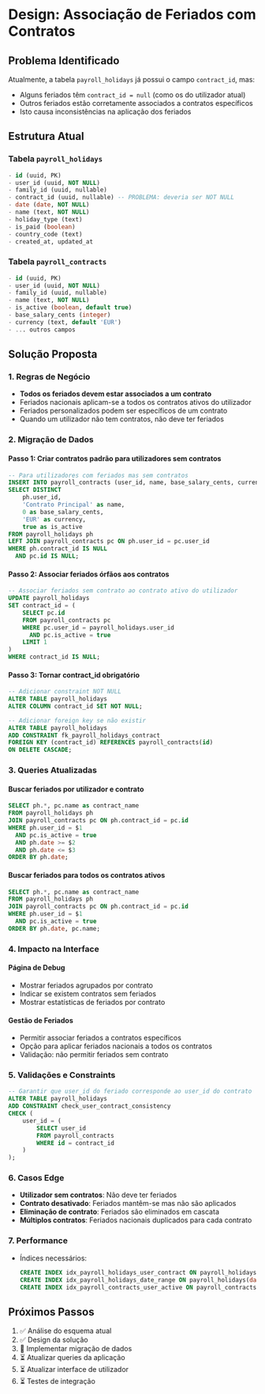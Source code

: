 # Design: Associação de Feriados com Contratos

## Problema Identificado

Atualmente, a tabela `payroll_holidays` já possui o campo `contract_id`, mas:
- Alguns feriados têm `contract_id = null` (como os do utilizador atual)
- Outros feriados estão corretamente associados a contratos específicos
- Isto causa inconsistências na aplicação dos feriados

## Estrutura Atual

### Tabela `payroll_holidays`
```sql
- id (uuid, PK)
- user_id (uuid, NOT NULL)
- family_id (uuid, nullable)
- contract_id (uuid, nullable) -- PROBLEMA: deveria ser NOT NULL
- date (date, NOT NULL)
- name (text, NOT NULL)
- holiday_type (text)
- is_paid (boolean)
- country_code (text)
- created_at, updated_at
```

### Tabela `payroll_contracts`
```sql
- id (uuid, PK)
- user_id (uuid, NOT NULL)
- family_id (uuid, nullable)
- name (text, NOT NULL)
- is_active (boolean, default true)
- base_salary_cents (integer)
- currency (text, default 'EUR')
- ... outros campos
```

## Solução Proposta

### 1. Regras de Negócio
- **Todos os feriados devem estar associados a um contrato**
- Feriados nacionais aplicam-se a todos os contratos ativos do utilizador
- Feriados personalizados podem ser específicos de um contrato
- Quando um utilizador não tem contratos, não deve ter feriados

### 2. Migração de Dados

#### Passo 1: Criar contratos padrão para utilizadores sem contratos
```sql
-- Para utilizadores com feriados mas sem contratos
INSERT INTO payroll_contracts (user_id, name, base_salary_cents, currency, is_active)
SELECT DISTINCT 
    ph.user_id,
    'Contrato Principal' as name,
    0 as base_salary_cents,
    'EUR' as currency,
    true as is_active
FROM payroll_holidays ph
LEFT JOIN payroll_contracts pc ON ph.user_id = pc.user_id
WHERE ph.contract_id IS NULL 
  AND pc.id IS NULL;
```

#### Passo 2: Associar feriados órfãos aos contratos
```sql
-- Associar feriados sem contrato ao contrato ativo do utilizador
UPDATE payroll_holidays 
SET contract_id = (
    SELECT pc.id 
    FROM payroll_contracts pc 
    WHERE pc.user_id = payroll_holidays.user_id 
      AND pc.is_active = true 
    LIMIT 1
)
WHERE contract_id IS NULL;
```

#### Passo 3: Tornar contract_id obrigatório
```sql
-- Adicionar constraint NOT NULL
ALTER TABLE payroll_holidays 
ALTER COLUMN contract_id SET NOT NULL;

-- Adicionar foreign key se não existir
ALTER TABLE payroll_holidays 
ADD CONSTRAINT fk_payroll_holidays_contract 
FOREIGN KEY (contract_id) REFERENCES payroll_contracts(id) 
ON DELETE CASCADE;
```

### 3. Queries Atualizadas

#### Buscar feriados por utilizador e contrato
```sql
SELECT ph.*, pc.name as contract_name
FROM payroll_holidays ph
JOIN payroll_contracts pc ON ph.contract_id = pc.id
WHERE ph.user_id = $1 
  AND pc.is_active = true
  AND ph.date >= $2 
  AND ph.date <= $3
ORDER BY ph.date;
```

#### Buscar feriados para todos os contratos ativos
```sql
SELECT ph.*, pc.name as contract_name
FROM payroll_holidays ph
JOIN payroll_contracts pc ON ph.contract_id = pc.id
WHERE ph.user_id = $1 
  AND pc.is_active = true
ORDER BY ph.date, pc.name;
```

### 4. Impacto na Interface

#### Página de Debug
- Mostrar feriados agrupados por contrato
- Indicar se existem contratos sem feriados
- Mostrar estatísticas de feriados por contrato

#### Gestão de Feriados
- Permitir associar feriados a contratos específicos
- Opção para aplicar feriados nacionais a todos os contratos
- Validação: não permitir feriados sem contrato

### 5. Validações e Constraints

```sql
-- Garantir que user_id do feriado corresponde ao user_id do contrato
ALTER TABLE payroll_holidays 
ADD CONSTRAINT check_user_contract_consistency 
CHECK (
    user_id = (
        SELECT user_id 
        FROM payroll_contracts 
        WHERE id = contract_id
    )
);
```

### 6. Casos Edge

- **Utilizador sem contratos**: Não deve ter feriados
- **Contrato desativado**: Feriados mantêm-se mas não são aplicados
- **Eliminação de contrato**: Feriados são eliminados em cascata
- **Múltiplos contratos**: Feriados nacionais duplicados para cada contrato

### 7. Performance

- Índices necessários:
  ```sql
  CREATE INDEX idx_payroll_holidays_user_contract ON payroll_holidays(user_id, contract_id);
  CREATE INDEX idx_payroll_holidays_date_range ON payroll_holidays(date, user_id);
  CREATE INDEX idx_payroll_contracts_user_active ON payroll_contracts(user_id, is_active);
  ```

## Próximos Passos

1. ✅ Análise do esquema atual
2. ✅ Design da solução
3. 🔄 Implementar migração de dados
4. ⏳ Atualizar queries da aplicação
5. ⏳ Atualizar interface de utilizador
6. ⏳ Testes de integração